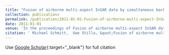 ```yaml
---
title: "Fusion of airborne multi-aspect InSAR data by simultaneous backward geocoding"
collection: publications
permalink: /publication/2011-01-01-Fusion-of-airborne-multi-aspect-InSAR-data-by-simultaneous-backward-geocoding
date: 2011-01-01
venue: 'In the proceedings of Fusion of airborne multi-aspect InSAR data by simultaneous backward geocoding'
citation: ' Michael Schmitt,  Uwe Stilla, &quot;Fusion of airborne multi-aspect InSAR data by simultaneous backward geocoding.&quot; In the proceedings of Fusion of airborne multi-aspect InSAR data by simultaneous backward geocoding, 2011.'
---
```

Use [Google Scholar](https://scholar.google.com/scholar?q=Fusion+of+airborne+multi+aspect+InSAR+data+by+simultaneous+backward+geocoding){:target="_blank"} for full citation